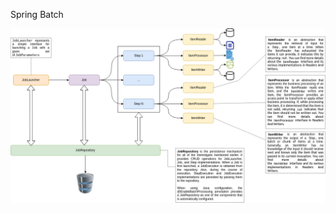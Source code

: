 Spring Batch

![](https://github.com/evggenik/spring-batch/blob/master/img/spring-batch-global-overview.png)